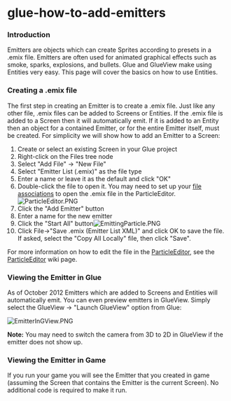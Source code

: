 # glue-how-to-add-emitters

### Introduction

Emitters are objects which can create Sprites according to presets in a .emix file. Emitters are often used for animated graphical effects such as smoke, sparks, explosions, and bullets. Glue and GlueView make using Entities very easy. This page will cover the basics on how to use Entities.

### Creating a .emix file

The first step in creating an Emitter is to create a .emix file. Just like any other file, .emix files can be added to Screens or Entities. If the .emix file is added to a Screen then it will automatically emit. If it is added to an Entity then an object for a contained Emitter, or for the entire Emitter itself, must be created. For simplicity we will show how to add an Emitter to a Screen:

1. Create or select an existing Screen in your Glue project
2. Right-click on the Files tree node
3. Select "Add File" -> "New File"
4. Select "Emitter List (.emix)" as the file type
5. Enter a name or leave it as the default and click "OK"
6. Double-click the file to open it. You may need to set up your [file associations](../../../frb/docs/index.php) to open the .emix file in the ParticleEditor.![ParticleEditor.PNG](../../../media/migrated_media-ParticleEditor.PNG)
7. Click the "Add Emitter" button
8. Enter a name for the new emitter
9. Click the "Start All" button![EmittingParticle.PNG](../../../media/migrated_media-EmittingParticle.PNG)
10. Click File->"Save .emix (Emitter List XML)" and click OK to save the file. If asked, select the "Copy All Locally" file, then click "Save".

For more information on how to edit the file in the [ParticleEditor](../../../frb/docs/index.php), see the [ParticleEditor](../../../frb/docs/index.php) wiki page.

### Viewing the Emitter in Glue

As of October 2012 Emitters which are added to Screens and Entities will automatically emit. You can even preview emitters in GlueView. Simply select the GlueView -> "Launch GlueView" option from Glue:

![EmitterInGView.PNG](../../../media/migrated_media-EmitterInGView.PNG)

**Note:** You may need to switch the camera from 3D to 2D in GlueView if the emitter does not show up.

### Viewing the Emitter in Game

If you run your game you will see the Emitter that you created in game (assuming the Screen that contains the Emitter is the current Screen). No additional code is required to make it run.
